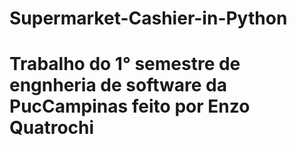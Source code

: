 # Supermarket-Cashier-in-Python 

# Trabalho do 1° semestre de engnheria de software da PucCampinas feito por Enzo Quatrochi
